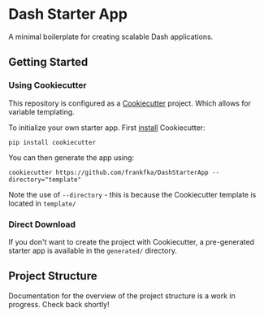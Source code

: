 # Dash Starter App
A minimal boilerplate for creating scalable Dash applications.

## Getting Started

### Using Cookiecutter
This repository is configured as a [Cookiecutter](https://github.com/cookiecutter/cookiecutter) project. Which allows for variable templating.

To initialize your own starter app. First [install](https://cookiecutter.readthedocs.io/en/1.7.2/installation.html) Cookiecutter:

```
pip install cookiecutter 
```

You can then generate the app using:

```
cookiecutter https://github.com/frankfka/DashStarterApp --directory="template"
```

Note the use of `--directory` - this is because the Cookiecutter template is located in `template/`

### Direct Download

If you don't want to create the project with Cookiecutter, a pre-generated starter app is available in the `generated/` directory.

## Project Structure

Documentation for the overview of the project structure is a work in progress. Check back shortly!